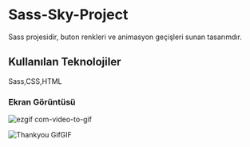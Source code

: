 <h1> Sass-Sky-Project </h1>

Sass projesidir, buton renkleri ve animasyon geçişleri sunan tasarımdır.

<h2> Kullanılan Teknolojiler </h2>

Sass,CSS,HTML

<h3> Ekran Görüntüsü </h3>


![ezgif com-video-to-gif](https://github.com/gamzeyaylaonu/Sass-Sky-Project/assets/135466558/7c545a2c-ea2b-4074-8a0b-67fe53196191)


![Thankyou GifGIF](https://github.com/gamzeyaylaonu/Sass-Sky-Project/assets/135466558/c94c3253-64d4-4a62-a699-6a7df065bb1c)

